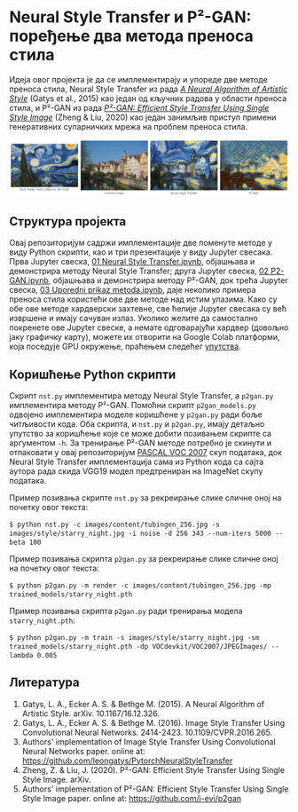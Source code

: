 # Neural Style Transfer и P²-GAN: поређење два метода преноса стила

Идеја овог пројекта је да се имплементирају и упореде две методе преноса стила, Neural Style Transfer из рада [*A Neural Algorithm of Artistic Style*](https://arxiv.org/abs/1508.06576)
(Gatys et al., 2015) као један од кључних радова у области преноса стила, и P²-GAN из рада [*P²-GAN: Efficient Style Transfer Using Single Style Image*](https://arxiv.org/abs/2001.07466) (Zheng & Liu, 2020) 
као један занимљив приступ примени генеративних супарничких мрежа на проблем преноса стила.

![repo](https://github.com/qkolj/style-transfer/blob/master/images/figures/repo.jpg)

## Структура пројекта
Овај репозиторијум садржи имплементације две поменуте методе у виду Python скрипти, као и три презентације у виду Jupyter свесака. Прва Jupyter свеска, 
[01 Neural Style Transfer.ipynb](https://github.com/qkolj/style-transfer/blob/master/01%20Neural%20Style%20Transfer.ipynb), објашњава и демонстрира методу Neural Style Transfer; друга Jupyter свеска, [02 P2-GAN.ipynb](https://github.com/qkolj/style-transfer/blob/master/02%20P2-GAN.ipynb), објашњава и демонстрира методу P²-GAN, док трећа Jupyter свеска, [03 Uporedni prikaz metoda.ipynb](https://github.com/qkolj/style-transfer/blob/master/03%20Uporedni%20prikaz%20metoda.ipynb), даје  неколико примера преноса стила користећи ове две методе над истим улазима. Како су обе ове методе хардверски захтевне, све ћелије Jupyter свесака су већ извршене и имају сачуван излаз. Уколико желите да самостално покренете ове Jupyter свеске, а немате одговарајући хардвер (довољно јаку графичку карту), можете их отворити на Google Colab платформи, која поседује GPU окружење, праћењем следећег [упутства](https://colab.research.google.com/github/googlecolab/colabtools/blob/master/notebooks/colab-github-demo.ipynb).

## Коришћење Python скрипти
Скрипт `nst.py` имплементира методу Neural Style Transfer, а `p2gan.py` имплементира методу P²-GAN. Помоћни скрипт `p2gan_models.py` одвојено имплементира моделе коришћене у `p2gan.py` ради боље читљивости кода. Оба скрипта, и `nst.py` и `p2gan.py`, имају детаљно упутство за коришћење које се може добити позивањем скрипте са аргументом `-h`. За тренирање P²-GAN методе потребно је скинути и отпаковати у овај репозиторијум [PASCAL VOC 2007](http://host.robots.ox.ac.uk/pascal/VOC/voc2007/) скуп података, док Neural Style Transfer имплементација сама из Python кода са сајта аутора рада скида VGG19 модел предтрениран на ImageNet скупу података.  

Пример позивања скрипте `nst.py` за рекреирање слике сличне оној на почетку овог текста:
```
$ python nst.py -c images/content/tubingen_256.jpg -s images/style/starry_night.jpg -i noise -d 256 343 --num-iters 5000 --beta 100
```

Пример позивања скриптa `p2gan.py` за рекреирање слике сличне оној на почетку овог текста:
```
$ python p2gan.py -m render -c images/content/tubingen_256.jpg -mp trained_models/starry_night.pth
```

Пример позивања скриптa `p2gan.py` ради тренирања модела `starry_night.pth`:
```
$ python p2gan.py -m train -s images/style/starry_night.jpg -sm trained_models/starry_night.pth -dp VOCdevkit/VOC2007/JPEGImages/ --lambda 0.005
```

## Литература
1. Gatys, L. A., Ecker A. S. & Bethge M. (2015). A Neural Algorithm of Artistic Style. arXiv. 10.1167/16.12.326.
2. Gatys, L. A., Ecker A. S. & Bethge M. (2016). Image Style Transfer Using Convolutional Neural Networks. 2414-2423. 10.1109/CVPR.2016.265.
3. Authors' implementation of Image Style Transfer Using Convolutional Neural Networks paper. online at: https://github.com/leongatys/PytorchNeuralStyleTransfer
4. Zheng, Z. & Liu, J. (2020). P²-GAN: Efficient Style Transfer Using Single Style Image. arXiv.
5. Authors' implementation of P²-GAN: Efficient Style Transfer Using Single Style Image paper. online at: https://github.com/i-evi/p2gan
